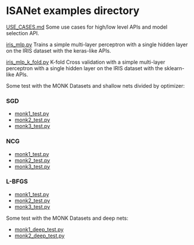 # ISANet examples directory

[USE_CASES.md](USE_CASES.md)
Some use cases for high/low level APIs and model selection API.


[iris_mlp.py](sgd/iris_mlp.py)
Trains a simple multi-layer perceptron with a single hidden layer on the IRIS dataset with the keras-like APIs.

[iris_mlp_k_fold.py](model_selection/iris_mlp.py)
K-fold Cross validation with a simple multi-layer perceptron with a single hidden layer on the IRIS dataset with the sklearn-like APIs.

Some test with the MONK Datasets and shallow nets divided by optimizer:

### SGD
- [monk1_test.py](sgd/monk1_test.py)
- [monk2_test.py](sgd/monk1_test.py)
- [monk3_test.py](sgd/monk1_test.py)

### NCG
- [monk1_test.py](ncg/monk1_test.py)
- [monk2_test.py](ncg/monk1_test.py)
- [monk3_test.py](ncg/monk1_test.py)

### L-BFGS
- [monk1_test.py](lbfgs/monk1_test.py)
- [monk2_test.py](lbfgs/monk1_test.py)
- [monk3_test.py](lbfgs/monk1_test.py)

Some test with the MONK Datasets and deep nets:
- [monk1_deep_test.py](deep/monk1_deep_test.py)
- [monk2_deep_test.py](deep/monk2_deep_test.py)




